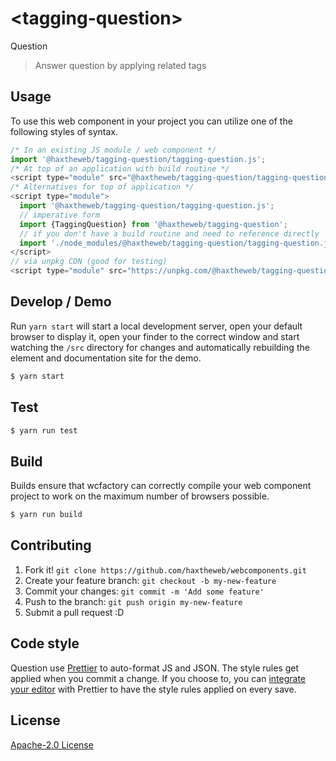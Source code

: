 # &lt;tagging-question&gt;

Question
> Answer question by applying related tags

## Usage
To use this web component in your project you can utilize one of the following styles of syntax.

```js
/* In an existing JS module / web component */
import '@haxtheweb/tagging-question/tagging-question.js';
/* At top of an application with build routine */
<script type="module" src="@haxtheweb/tagging-question/tagging-question.js"></script>
/* Alternatives for top of application */
<script type="module">
  import '@haxtheweb/tagging-question/tagging-question.js';
  // imperative form
  import {TaggingQuestion} from '@haxtheweb/tagging-question';
  // if you don't have a build routine and need to reference directly
  import './node_modules/@haxtheweb/tagging-question/tagging-question.js';
</script>
// via unpkg CDN (good for testing)
<script type="module" src="https://unpkg.com/@haxtheweb/tagging-question/tagging-question.js"></script>
```

## Develop / Demo
Run `yarn start` will start a local development server, open your default browser to display it, open your finder to the correct window and start watching the `/src` directory for changes and automatically rebuilding the element and documentation site for the demo.
```bash
$ yarn start
```

## Test

```bash
$ yarn run test
```

## Build
Builds ensure that wcfactory can correctly compile your web component project to
work on the maximum number of browsers possible.
```bash
$ yarn run build
```

## Contributing

1. Fork it! `git clone https://github.com/haxtheweb/webcomponents.git`
2. Create your feature branch: `git checkout -b my-new-feature`
3. Commit your changes: `git commit -m 'Add some feature'`
4. Push to the branch: `git push origin my-new-feature`
5. Submit a pull request :D

## Code style

Question  use [Prettier][prettier] to auto-format JS and JSON.  The style rules get applied when you commit a change.  If you choose to, you can [integrate your editor][prettier-ed] with Prettier to have the style rules applied on every save.

[prettier]: https://github.com/prettier/prettier/
[prettier-ed]: https://github.com/prettier/prettier/#editor-integration
[polyserve]: https://github.com/Polymer/polyserve
[web-component-tester]: https://github.com/Polymer/web-component-tester

## License
[Apache-2.0 License](http://opensource.org/licenses/Apache-2.0)